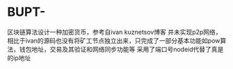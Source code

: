 # BUPT-
区块链算法设计一种加密货币，参考自ivan kuznetsov博客
并未实现p2p网络，相比于ivan的源码也没有将矿工节点独立出来，只完成了一部分基本功能如pow算法，钱包地址，交易及其验证和网络同步功能等
采用了端口号nodeid代替了真是的ip地址
